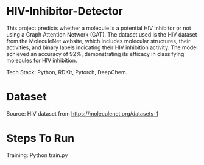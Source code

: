 # HIV-Inhibitor-Detector

This project predicts whether a molecule is a potential HIV inhibitor or not using a Graph Attention Network (GAT). The dataset used is the HIV dataset from the MoleculeNet website, which includes molecular structures, their activities, and binary labels indicating their HIV inhibition activity. The model achieved an accuracy of 92%, demonstrating its efficacy in classifying molecules for HIV inhibition.

Tech Stack: Python, RDKit, Pytorch, DeepChem.

# Dataset
Source: HIV dataset from https://moleculenet.org/datasets-1

# Steps To Run
Training: Python train.py
